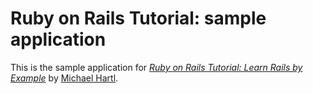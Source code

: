 # Ruby on Rails Tutorial: sample application

This is the sample application for  [*Ruby on Rails Tutorial: Learn Rails by Example*](http://railstutorial.org/) by [Michael Hartl](http://michaelhartl.com).